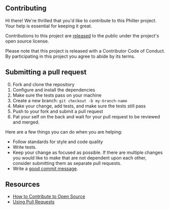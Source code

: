 ## Contributing

Hi there! We're thrilled that you'd like to contribute to this Philter project. Your help is essential for keeping it great.

Contributions to this project are [released](https://help.github.com/articles/github-terms-of-service/#6-contributions-under-repository-license) to the public under the project's open source license.

Please note that this project is released with a Contributor Code of Conduct. By participating in this project you agree to abide by its terms.

## Submitting a pull request

0. Fork and clone the repository
0. Configure and install the dependencies
0. Make sure the tests pass on your machine
0. Create a new branch: `git checkout -b my-branch-name`
0. Make your change, add tests, and make sure the tests still pass
0. Push to your fork and submit a pull request
0. Pat your self on the back and wait for your pull request to be reviewed and merged.

Here are a few things you can do when you are helping:

- Follow standards for style and code quality
- Write tests.
- Keep your change as focused as possible. If there are multiple changes you would like to make that are not dependent upon each other, consider submitting them as separate pull requests.
- Write a [good commit message](http://tbaggery.com/2008/04/19/a-note-about-git-commit-messages.html).

## Resources

- [How to Contribute to Open Source](https://opensource.guide/how-to-contribute/)
- [Using Pull Requests](https://help.github.com/articles/about-pull-requests/)
